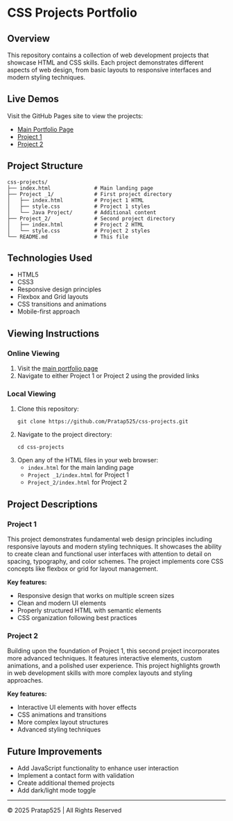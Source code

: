 # CSS Projects Portfolio

## Overview
This repository contains a collection of web development projects that showcase HTML and CSS skills. Each project demonstrates different aspects of web design, from basic layouts to responsive interfaces and modern styling techniques.

## Live Demos
Visit the GitHub Pages site to view the projects:
- [Main Portfolio Page](https://Pratap525.github.io/css-projects/)
- [Project 1](https://Pratap525.github.io/css-projects/Project%20_1/index.html)
- [Project 2](https://Pratap525.github.io/css-projects/Project_2/index.html)

## Project Structure
```
css-projects/
├── index.html              # Main landing page
├── Project _1/             # First project directory
│   ├── index.html          # Project 1 HTML
│   ├── style.css           # Project 1 styles
│   └── Java Project/       # Additional content
├── Project_2/              # Second project directory
│   ├── index.html          # Project 2 HTML
│   └── style.css           # Project 2 styles
└── README.md               # This file
```

## Technologies Used
- HTML5
- CSS3
- Responsive design principles
- Flexbox and Grid layouts
- CSS transitions and animations
- Mobile-first approach

## Viewing Instructions
### Online Viewing
1. Visit the [main portfolio page](https://Pratap525.github.io/css-projects/)
2. Navigate to either Project 1 or Project 2 using the provided links

### Local Viewing
1. Clone this repository:
   ```
   git clone https://github.com/Pratap525/css-projects.git
   ```
2. Navigate to the project directory:
   ```
   cd css-projects
   ```
3. Open any of the HTML files in your web browser:
   - `index.html` for the main landing page
   - `Project _1/index.html` for Project 1
   - `Project_2/index.html` for Project 2

## Project Descriptions

### Project 1
This project demonstrates fundamental web design principles including responsive layouts and modern styling techniques. It showcases the ability to create clean and functional user interfaces with attention to detail on spacing, typography, and color schemes. The project implements core CSS concepts like flexbox or grid for layout management.

**Key features:**
- Responsive design that works on multiple screen sizes
- Clean and modern UI elements
- Properly structured HTML with semantic elements
- CSS organization following best practices

### Project 2
Building upon the foundation of Project 1, this second project incorporates more advanced techniques. It features interactive elements, custom animations, and a polished user experience. This project highlights growth in web development skills with more complex layouts and styling approaches.

**Key features:**
- Interactive UI elements with hover effects
- CSS animations and transitions
- More complex layout structures
- Advanced styling techniques

## Future Improvements
- Add JavaScript functionality to enhance user interaction
- Implement a contact form with validation
- Create additional themed projects
- Add dark/light mode toggle

---

&copy; 2025 Pratap525 | All Rights Reserved

